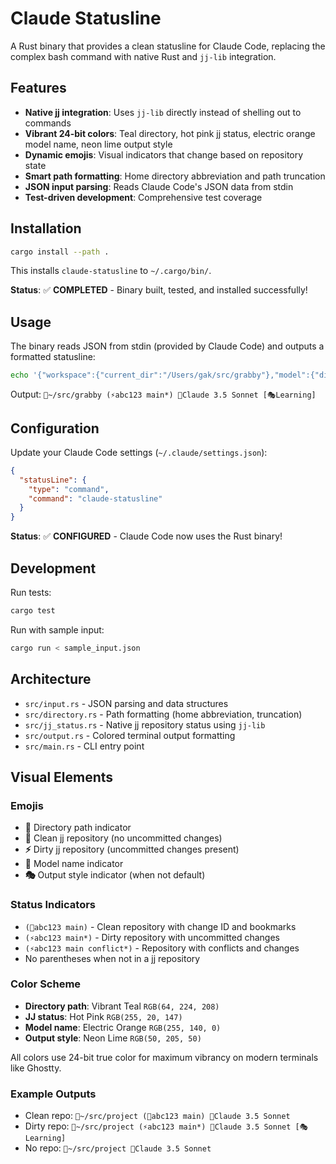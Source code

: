 # Claude Statusline

A Rust binary that provides a clean statusline for Claude Code, replacing the complex bash command with native Rust and `jj-lib` integration.

## Features

- **Native jj integration**: Uses `jj-lib` directly instead of shelling out to commands
- **Vibrant 24-bit colors**: Teal directory, hot pink jj status, electric orange model name, neon lime output style
- **Dynamic emojis**: Visual indicators that change based on repository state
- **Smart path formatting**: Home directory abbreviation and path truncation
- **JSON input parsing**: Reads Claude Code's JSON data from stdin
- **Test-driven development**: Comprehensive test coverage

## Installation

```bash
cargo install --path .
```

This installs `claude-statusline` to `~/.cargo/bin/`.

**Status**: ✅ **COMPLETED** - Binary built, tested, and installed successfully!

## Usage

The binary reads JSON from stdin (provided by Claude Code) and outputs a formatted statusline:

```bash
echo '{"workspace":{"current_dir":"/Users/gak/src/grabby"},"model":{"display_name":"Claude 3.5 Sonnet"},"output_style":{"name":"default"}}' | claude-statusline
```

Output: `📂~/src/grabby (⚡abc123 main*) 🧠Claude 3.5 Sonnet [🎭Learning]`

## Configuration

Update your Claude Code settings (`~/.claude/settings.json`):

```json
{
  "statusLine": {
    "type": "command",
    "command": "claude-statusline"
  }
}
```

**Status**: ✅ **CONFIGURED** - Claude Code now uses the Rust binary!

## Development

Run tests:
```bash
cargo test
```

Run with sample input:
```bash
cargo run < sample_input.json
```

## Architecture

- `src/input.rs` - JSON parsing and data structures
- `src/directory.rs` - Path formatting (home abbreviation, truncation)
- `src/jj_status.rs` - Native jj repository status using `jj-lib`
- `src/output.rs` - Colored terminal output formatting
- `src/main.rs` - CLI entry point

## Visual Elements

### Emojis
- **📂** Directory path indicator
- **🔀** Clean jj repository (no uncommitted changes)  
- **⚡** Dirty jj repository (uncommitted changes present)
- **🧠** Model name indicator
- **🎭** Output style indicator (when not default)

### Status Indicators
- `(🔀abc123 main)` - Clean repository with change ID and bookmarks
- `(⚡abc123 main*)` - Dirty repository with uncommitted changes
- `(⚡abc123 main conflict*)` - Repository with conflicts and changes
- No parentheses when not in a jj repository

### Color Scheme
- **Directory path**: Vibrant Teal `RGB(64, 224, 208)`
- **JJ status**: Hot Pink `RGB(255, 20, 147)` 
- **Model name**: Electric Orange `RGB(255, 140, 0)`
- **Output style**: Neon Lime `RGB(50, 205, 50)`

All colors use 24-bit true color for maximum vibrancy on modern terminals like Ghostty.

### Example Outputs
- Clean repo: `📂~/src/project (🔀abc123 main) 🧠Claude 3.5 Sonnet`
- Dirty repo: `📂~/src/project (⚡abc123 main*) 🧠Claude 3.5 Sonnet [🎭Learning]`
- No repo: `📂~/src/project 🧠Claude 3.5 Sonnet`